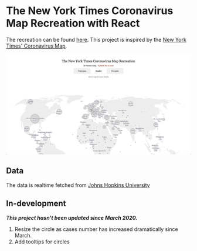 # The New York Times Coronavirus Map Recreation with React

The recreation can be found [here](https://vanessaaleung.github.io/corona-map-react/). This project is inspired by the [New York Times' Coronavirus Map](https://www.nytimes.com/interactive/2020/world/coronavirus-maps.html).

<img src="screenshot.png" width="800px">

## Data
The data is realtime fetched from [Johns Hopkins University](https://github.com/CSSEGISandData/COVID-19)

## In-development
***This project hasn't been updated since March 2020.***

1. Resize the circle as cases number has increased dramatically since March.
2. Add tooltips for circles
